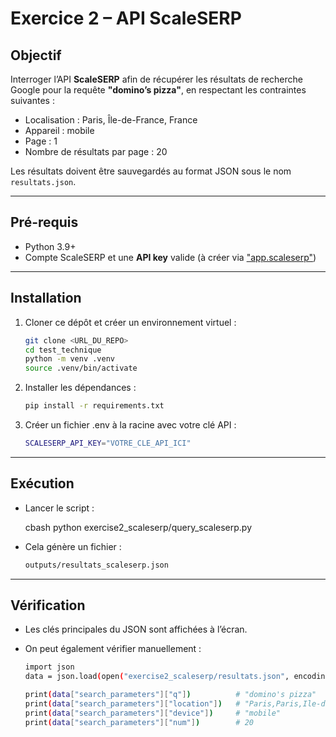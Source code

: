 # Exercice 2 – API ScaleSERP

## Objectif
Interroger l’API **ScaleSERP** afin de récupérer les résultats de recherche Google pour la requête **"domino’s pizza"**, en respectant les contraintes suivantes :
- Localisation : Paris, Île-de-France, France  
- Appareil : mobile  
- Page : 1  
- Nombre de résultats par page : 20  

Les résultats doivent être sauvegardés au format JSON sous le nom `resultats.json`.

---

## Pré-requis
- Python 3.9+  
- Compte ScaleSERP et une **API key** valide (à créer via ["app.scaleserp"](https://app.scaleserp.com/signup))

---

## Installation

1. Cloner ce dépôt et créer un environnement virtuel :

   ```bash
   git clone <URL_DU_REPO>
   cd test_technique
   python -m venv .venv
   source .venv/bin/activate

2. Installer les dépendances :
    ```bash
    pip install -r requirements.txt

3. Créer un fichier .env à la racine avec votre clé API :
    ```bash
    SCALESERP_API_KEY="VOTRE_CLE_API_ICI"

---

## Exécution

- Lancer le script :

   cbash
    python exercise2_scaleserp/query_scaleserp.py

- Cela génère un fichier :

    ```bash
    outputs/resultats_scaleserp.json

---

## Vérification
- Les clés principales du JSON sont affichées à l’écran.  
- On peut également vérifier manuellement :

    ```bash
    import json
    data = json.load(open("exercise2_scaleserp/resultats.json", encoding="utf-8"))

    print(data["search_parameters"]["q"])          # "domino's pizza"
    print(data["search_parameters"]["location"])   # "Paris,Paris,Ile-de-France,France"
    print(data["search_parameters"]["device"])     # "mobile"
    print(data["search_parameters"]["num"])        # 20


